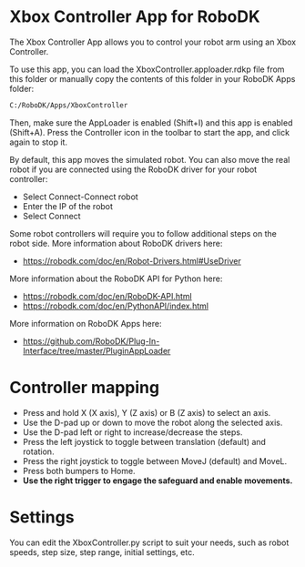 Xbox Controller App for RoboDK
===========================

The Xbox Controller App allows you to control your robot arm using an Xbox Controller.

To use this app, you can load the XboxController.apploader.rdkp file from this folder or manually copy the contents of this folder in your RoboDK Apps folder:

``` bash
C:/RoboDK/Apps/XboxController
```

Then, make sure the AppLoader is enabled (Shift+I) and this app is enabled (Shift+A).
Press the Controller icon in the toolbar to start the app, and click again to stop it.

By default, this app moves the simulated robot. You can also move the real robot if you are connected using the RoboDK driver for your robot controller:
* Select Connect-Connect robot
* Enter the IP of the robot
* Select Connect

Some robot controllers will require you to follow additional steps on the robot side. More information about RoboDK drivers here:
* https://robodk.com/doc/en/Robot-Drivers.html#UseDriver

More information about the RoboDK API for Python here:
* https://robodk.com/doc/en/RoboDK-API.html
* https://robodk.com/doc/en/PythonAPI/index.html

More information on RoboDK Apps here:
* https://github.com/RoboDK/Plug-In-Interface/tree/master/PluginAppLoader


Controller mapping
==================
* Press and hold X (X axis), Y (Z axis) or B (Z axis) to select an axis.
* Use the D-pad up or down to move the robot along the selected axis.
* Use the D-pad left or right to increase/decrease the steps.
* Press the left joystick to toggle between translation (default) and rotation.
* Press the right joystick to toggle between MoveJ (default) and MoveL.
* Press both bumpers to Home.
* **Use the right trigger to engage the safeguard and enable movements.**

Settings
========
You can edit the XboxController.py script to suit your needs, such as robot speeds, step size, step range, initial settings, etc.
